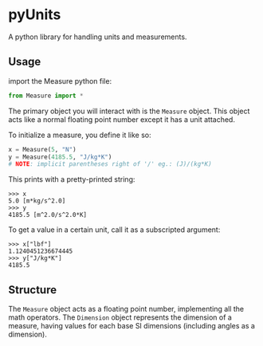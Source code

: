 # pyUnits

A python library for handling units and measurements.

## Usage

import the Measure python file:
```python
from Measure import *
```

The primary object you will interact with is the `Measure` object.
This object acts like a normal floating point number except it has a unit attached.

To initialize a measure, you define it like so:
```python
x = Measure(5, "N")
y = Measure(4185.5, "J/kg*K")
# NOTE: implicit parentheses right of '/' eg.: (J)/(kg*K)
```

This prints with a pretty-printed string:
```
>>> x
5.0 [m*kg/s^2.0]
>>> y
4185.5 [m^2.0/s^2.0*K]
```

To get a value in a certain unit, call it as a subscripted argument:
```
>>> x["lbf"]
1.1240451236674445
>>> y["J/kg*K"]
4185.5
```

## Structure

The `Measure` object acts as a floating point number, implementing all the math operators. The `Dimension` object represents the dimension of a measure, having values for each base SI dimensions (including angles as a dimension).
